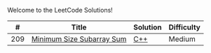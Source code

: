 Welcome to the LeetCode Solutions!

| # | Title | Solution | Difficulty |
|---| ----- | -------- | ---------- |
|209|[Minimum Size Subarray Sum](https://leetcode.com/problems/minimum-size-subarray-sum/)|[C++](https://github.com/hooting/leetcode/blob/master/MinimumSizeSubarraySum.cpp)|Medium|
